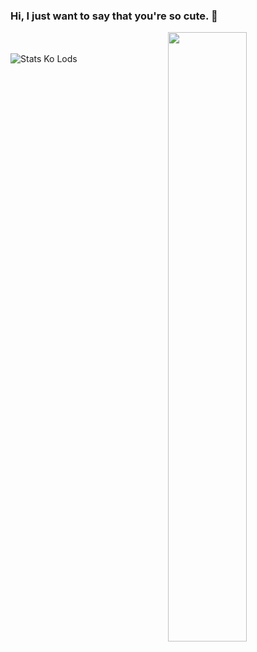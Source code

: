 ### Hi, I just want to say that you're so cute. 👋
[<img align="right" width="50%" src="https://github-readme-stats.vercel.app/api?username=NcknmeX&show_icons=true&theme=radical&hide=contribs,issues">](https://metrics.lecoq.io/NcknmeX?template=classic)<br><br>
![Stats Ko Lods](https://github-readme-stats.vercel.app/api/top-langs/?username=ncknmex&layout=demo)
